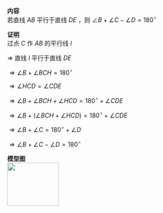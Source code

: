 **内容**  
若直线 $AB$ 平行于直线 $DE$ ，则 $\angle B+\angle C-\angle D=180^\circ$  
  
**证明**  
过点 $C$ 作 $AB$ 的平行线 $l$  
  
$\Rightarrow$ 直线 $l$ 平行于直线 $DE$  
  
$\Rightarrow\angle B+\angle BCH=180^\circ$  
  
$\Rightarrow\angle HCD=\angle CDE$  
  
$\Rightarrow\angle B+\angle BCH+\angle HCD=180^\circ+\angle CDE$  
  
$\Rightarrow\angle B+(\angle BCH+\angle HCD)=180^\circ+\angle CDE$  
  
$\Rightarrow\angle B+\angle C=180^\circ+\angle D$  
  
$\Rightarrow\angle B+\angle C-\angle D=180^\circ$  
  
**模型图**  
<img src="E:\Math\work_space\math\098 resources\蛇形模型.png" width="120px" height="100px" align="left"/>  
